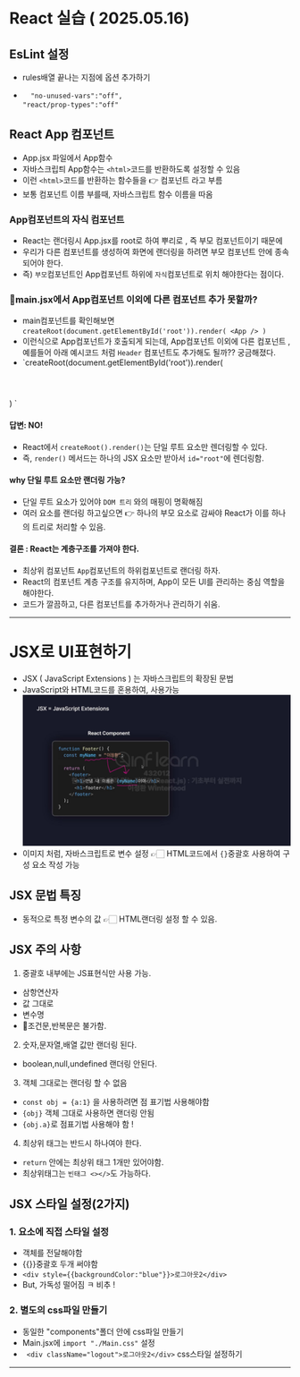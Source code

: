 # React 실습 ( 2025.05.16)

## EsLint 설정

- rules배열 끝나는 지점에 옵션 추가하기
-       "no-unused-vars":"off",
      "react/prop-types":"off"

## React App 컴포넌트

- App.jsx 파일에서 App함수
- 자바스크립틔 App함수는 `<html>`코드를 반환하도록 설정할 수 있음
- 이런 `<html>`코드를 반환하는 함수들을 👉 컴포넌트 라고 부름
- 보통 컴포넌트 이름 부를때, 자바스크립트 함수 이름을 따옴

### App컴포넌트의 자식 컴포넌트

- React는 랜더링시 App.jsx를 root로 하여 뿌리로 , 즉 부모 컴포넌트이기 때문에
- 우리가 다른 컴포넌트를 생성하여 화면에 랜더링을 하려면 부모 컴포넌트 안에 종속되어야 한다.
- 즉) `부모`컴포넌트인 App컴포넌트 하위에 `자식`컴포넌트로 위치 해야한다는 점이다.

### 📢main.jsx에서 App컴포넌트 이외에 다른 컴포넌트 추가 못할까?

- main컴포넌트를 확인해보면
  `createRoot(document.getElementById('root')).render(
    <App />
) `
- 이런식으로 App컴포넌트가 호출되게 되는데, App컴포넌트 이외에 다른 컴포넌트 , 예를들어 아래 예시코드 처럼 `Header` 컴포넌트도 추가해도 될까?? 궁금해졌다.
- `createRoot(document.getElementById('root')).render(
    <App />
    <Header/>
) `

#### 답변: NO!

- React에서 `createRoot().render()`는 단일 루트 요소만 렌더링할 수 있다.
- 즉, `render()` 메서드는 하나의 JSX 요소만 받아서 `id="root"`에 렌더링함.

#### why 단일 루트 요소만 랜더링 가능?

- 단일 루트 요소가 있어야 `DOM 트리` 와의 매핑이 명확해짐
- 여러 요소를 랜더링 하고싶으면 👉 하나의 부모 요소로 감싸야 React가 이를 하나의 트리로 처리할 수 있음.

#### 결론 : React는 계층구조를 가져야 한다.

- 최상위 컴포넌트 `App`컴포넌트의 하위컴포넌트로 랜더링 하자.
- React의 컴포넌트 계층 구조를 유지하며, App이 모든 UI를 관리하는 중심 역할을 해야한다.
- 코드가 깔끔하고, 다른 컴포넌트를 추가하거나 관리하기 쉬움.

---

# JSX로 UI표현하기

- JSX ( JavaScript Extensions ) 는 자바스크립트의 확장된 문법
- JavaScript와 HTML코드를 혼용하여, 사용가능
  ![](image.png)
- 이미지 처럼, 자바스크립트로 변수 설정 👉🏻 HTML코드에서 `{}`중괄호 사용하여 구성 요소 작성 가능

## JSX 문법 특징

- 동적으로 특정 변수의 값 👉🏻 HTML랜더링 설정 할 수 있음.

## JSX 주의 사항

1. 중괄호 내부에는 JS표현식만 사용 가능.

- 삼항연산자
- 값 그대로
- 변수명
- 📣조건문,반복문은 불가함.

2. 숫자,문자열,배열 값만 랜더링 된다.

- boolean,null,undefined 랜더링 안된다.

3. 객체 그대로는 랜더링 할 수 없음

- `const obj = {a:1}` 을 사용하려면 점 표기법 사용해야함
- `{obj}` 객체 그대로 사용하면 랜더링 안됨
- `{obj.a}`로 점표기법 사용해야 함 !

4. 최상위 태그는 반드시 하나여야 한다.

- `return` 안에는 최상위 태그 1개만 있어야함.
- 최상위태그는 `빈태그 <></>`도 가능하다.

## JSX 스타일 설정(2가지)

### 1. 요소에 직접 스타일 설정

- 객체를 전달해야함
- {{}}중괄호 두개 써야함
- `<div style={{backgroundColor:"blue"}}>로그아웃2</div>`
- But, 가독성 떨어짐 ㅋ 비추 !

### 2. 별도의 css파일 만들기

- 동일한 "components"폴더 안에 css파일 만들기
- Main.jsx에 `import "./Main.css"` 설정
- ` <div className="logout">로그아웃2</div>` css스타일 설정하기

---
